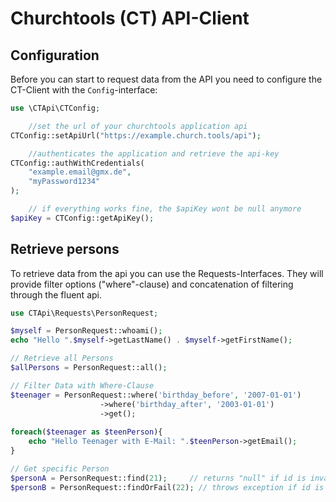 # Churchtools (CT) API-Client

## Configuration

Before you can start to request data from the API you need to configure the CT-Client with the `Config`-interface:
```php
use \CTApi\CTConfig;

    //set the url of your churchtools application api
CTConfig::setApiUrl("https://example.church.tools/api");

    //authenticates the application and retrieve the api-key
CTConfig::authWithCredentials(
    "example.email@gmx.de",
    "myPassword1234"
);

    // if everything works fine, the $apiKey wont be null anymore
$apiKey = CTConfig::getApiKey();
```

## Retrieve persons
To retrieve data from the api you can use the Requests-Interfaces. They will provide filter options ("where"-clause) and concatenation of filtering through the fluent api.
```php
use CTApi\Requests\PersonRequest;

$myself = PersonRequest::whoami();
echo "Hello ".$myself->getLastName() . $myself->getFirstName();

// Retrieve all Persons
$allPersons = PersonRequest::all();

// Filter Data with Where-Clause
$teenager = PersonRequest::where('birthday_before', '2007-01-01')
                    ->where('birthday_after', '2003-01-01')
                    ->get();
                    
foreach($teenager as $teenPerson){
    echo "Hello Teenager with E-Mail: ".$teenPerson->getEmail();
}

// Get specific Person
$personA = PersonRequest::find(21);     // returns "null" if id is invalid
$personB = PersonRequest::findOrFail(22); // throws exception if id is invalid

```